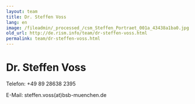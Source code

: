 ```yaml
---
layout: team
title: Dr. Steffen Voss
lang: en
image: /fileadmin/_processed_/csm_Steffen_Portraet_001a_43438a1ba0.jpg
old_url: http://de.rism.info/team/dr-steffen-voss.html
permalink: team/dr-steffen-voss.html
---
```


 
# Dr. Steffen Voss  


Telefon: +49 89 28638 2395

E-Mail: steffen.voss(at)bsb-muenchen.de


